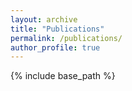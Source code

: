 ```yaml
---
layout: archive
title: "Publications"
permalink: /publications/
author_profile: true
---
```

{% include base_path %}
